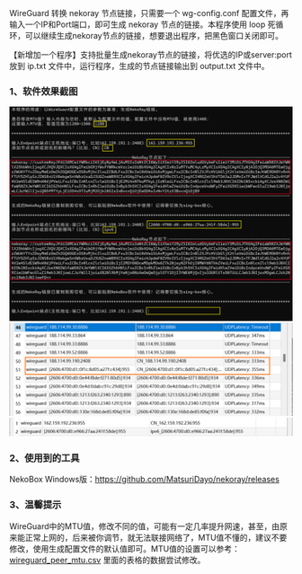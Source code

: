 WireGuard 转换 nekoray 节点链接，只需要一个 wg-config.conf 配置文件，再输入一个IP和Port端口，即可生成 nekoray 节点的链接。本程序使用 loop 死循环，可以继续生成nekoray节点的链接，想要退出程序，把黑色窗口关闭即可。

【新增加一个程序】支持批量生成nekoray节点的链接，将优选的IP或server:port放到 ip.txt 文件中，运行程序，生成的节点链接输出到 output.txt 文件中。

### 1、软件效果截图

<img src="images\screenshot1.png" />

<img src="images\screenshot2.png" />

<img src="images\screenshot3.png" />

### 2、使用到的工具

NekoBox Windows版：https://github.com/MatsuriDayo/nekoray/releases

### 3、温馨提示

WireGuard中的MTU值，修改不同的值，可能有一定几率提升网速，甚至，由原来能正常上网的，后来被你调节，就无法联接网络了，MTU值不懂的，建议不要修改，使用生成配置文件的默认值即可。MTU值的设置可以参考：[wireguard_peer_mtu.csv](https://gist.github.com/nitred/f16850ca48c48c79bf422e90ee5b9d95) 里面的表格的数据尝试修改。
